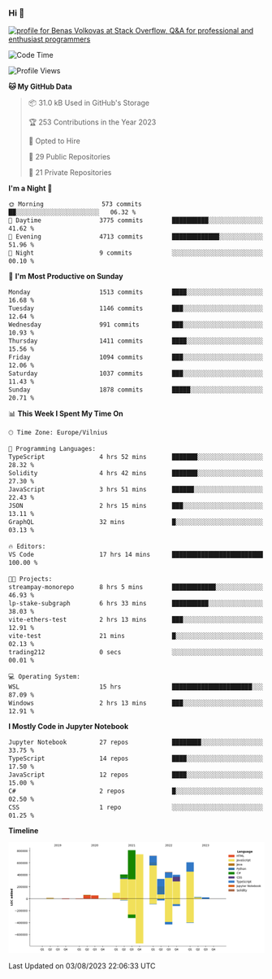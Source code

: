 ### Hi 👋
<a href="https://stackoverflow.com/users/14954249/benas-volkovas"><img src="https://stackoverflow.com/users/flair/14954249.png?theme=dark" width="208" height="58" alt="profile for Benas Volkovas at Stack Overflow, Q&amp;A for professional and enthusiast programmers" title="profile for Benas Volkovas at Stack Overflow, Q&amp;A for professional and enthusiast programmers"></a>

<!--START_SECTION:waka-->
![Code Time](http://img.shields.io/badge/Code%20Time-1%2C533%20hrs%2012%20mins-blue)

![Profile Views](http://img.shields.io/badge/Profile%20Views-0-blue)

**🐱 My GitHub Data** 

> 📦 31.0 kB Used in GitHub's Storage 
 > 
> 🏆 253 Contributions in the Year 2023
 > 
> 💼 Opted to Hire
 > 
> 📜 29 Public Repositories 
 > 
> 🔑 21 Private Repositories 
 > 
**I'm a Night 🦉** 

```text
🌞 Morning                573 commits         ██░░░░░░░░░░░░░░░░░░░░░░░   06.32 % 
🌆 Daytime                3775 commits        ██████████░░░░░░░░░░░░░░░   41.62 % 
🌃 Evening                4713 commits        █████████████░░░░░░░░░░░░   51.96 % 
🌙 Night                  9 commits           ░░░░░░░░░░░░░░░░░░░░░░░░░   00.10 % 
```
📅 **I'm Most Productive on Sunday** 

```text
Monday                   1513 commits        ████░░░░░░░░░░░░░░░░░░░░░   16.68 % 
Tuesday                  1146 commits        ███░░░░░░░░░░░░░░░░░░░░░░   12.64 % 
Wednesday                991 commits         ███░░░░░░░░░░░░░░░░░░░░░░   10.93 % 
Thursday                 1411 commits        ████░░░░░░░░░░░░░░░░░░░░░   15.56 % 
Friday                   1094 commits        ███░░░░░░░░░░░░░░░░░░░░░░   12.06 % 
Saturday                 1037 commits        ███░░░░░░░░░░░░░░░░░░░░░░   11.43 % 
Sunday                   1878 commits        █████░░░░░░░░░░░░░░░░░░░░   20.71 % 
```


📊 **This Week I Spent My Time On** 

```text
🕑︎ Time Zone: Europe/Vilnius

💬 Programming Languages: 
TypeScript               4 hrs 52 mins       ███████░░░░░░░░░░░░░░░░░░   28.32 % 
Solidity                 4 hrs 42 mins       ███████░░░░░░░░░░░░░░░░░░   27.30 % 
JavaScript               3 hrs 51 mins       ██████░░░░░░░░░░░░░░░░░░░   22.43 % 
JSON                     2 hrs 15 mins       ███░░░░░░░░░░░░░░░░░░░░░░   13.11 % 
GraphQL                  32 mins             █░░░░░░░░░░░░░░░░░░░░░░░░   03.13 % 

🔥 Editors: 
VS Code                  17 hrs 14 mins      █████████████████████████   100.00 % 

🐱‍💻 Projects: 
streampay-monorepo       8 hrs 5 mins        ████████████░░░░░░░░░░░░░   46.93 % 
lp-stake-subgraph        6 hrs 33 mins       ██████████░░░░░░░░░░░░░░░   38.03 % 
vite-ethers-test         2 hrs 13 mins       ███░░░░░░░░░░░░░░░░░░░░░░   12.91 % 
vite-test                21 mins             █░░░░░░░░░░░░░░░░░░░░░░░░   02.13 % 
trading212               0 secs              ░░░░░░░░░░░░░░░░░░░░░░░░░   00.01 % 

💻 Operating System: 
WSL                      15 hrs              ██████████████████████░░░   87.09 % 
Windows                  2 hrs 13 mins       ███░░░░░░░░░░░░░░░░░░░░░░   12.91 % 
```

**I Mostly Code in Jupyter Notebook** 

```text
Jupyter Notebook         27 repos            ████████░░░░░░░░░░░░░░░░░   33.75 % 
TypeScript               14 repos            ████░░░░░░░░░░░░░░░░░░░░░   17.50 % 
JavaScript               12 repos            ████░░░░░░░░░░░░░░░░░░░░░   15.00 % 
C#                       2 repos             █░░░░░░░░░░░░░░░░░░░░░░░░   02.50 % 
CSS                      1 repo              ░░░░░░░░░░░░░░░░░░░░░░░░░   01.25 % 
```



**Timeline**

![Lines of Code chart](https://raw.githubusercontent.com/BenasVolkovas/BenasVolkovas/main/assets/bar_graph.png)


 Last Updated on 03/08/2023 22:06:33 UTC
<!--END_SECTION:waka-->
